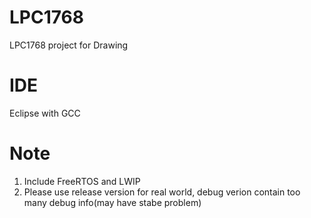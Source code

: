 # LPC1768
LPC1768 project for Drawing

# IDE 
Eclipse with GCC

# Note
1. Include FreeRTOS and LWIP
2. Please use release version for real world, debug verion contain too many debug info(may have stabe problem)
